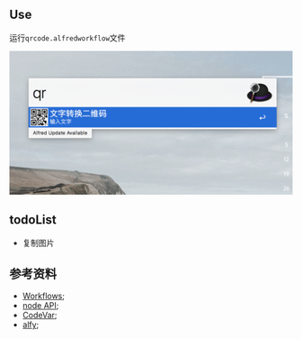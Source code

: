## Use
运行`qrcode.alfredworkflow`文件

![使用图片](./use.png)

## todoList
* 复制图片


## 参考资料
* [Workflows](https://www.alfredapp.com/help/workflows/);
* [node API](http://nodejs.cn/api/);
* [CodeVar](https://github.com/xudaolong/CodeVar);
* [alfy](https://github.com/sindresorhus/alfy);
